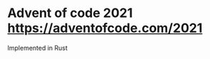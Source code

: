 Advent of code 2021 <https://adventofcode.com/2021>
===================================================

Implemented in Rust


